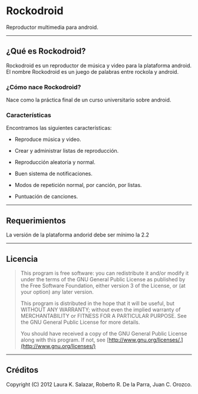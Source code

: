  # Rockodroid #
 Reproductor multimedia para android.
 
 *********************************************************
 ## ¿Qué es Rockodroid? ##
 
 Rockodroid es un reproductor de música y video para la plataforma android.
 El nombre Rockodroid es un juego de palabras entre rockola y android.
 
 ### ¿Cómo nace Rockodroid? ###
 Nace como la práctica final de un curso universitario sobre android.
 
 ### Características ###
 Encontramos las siguientes características:
 
 * Reproduce música y video.
 
 * Crear y administrar listas de reproducción.
 
 * Reproducción aleatoria y normal.
 
 * Buen sistema de notificaciones.
 
 * Modos de repetición normal, por canción, por listas.
 
 * Puntuación de canciones.
 
 *********************************************************
 ## Requerimientos ##
 
 La versión de la plataforma andorid debe ser mínimo la 2.2
 
 *********************************************************
 ## Licencia ##
 
 >   This program is free software: you can redistribute it and/or modify
 >   it under the terms of the GNU General Public License as published by
 >   the Free Software Foundation, either version 3 of the License, or
 >   (at your option) any later version.
 >
 >   This program is distributed in the hope that it will be useful,
 >   but WITHOUT ANY WARRANTY; without even the implied warranty of
 >   MERCHANTABILITY or FITNESS FOR A PARTICULAR PURPOSE.  See the
 >   GNU General Public License for more details.
 >
 >   You should have received a copy of the GNU General Public License
 >   along with this program.  If not, see [http://www.gnu.org/licenses/.](http://www.gnu.org/licenses/)
 
 *********************************************************
 ## Créditos ##
 
 Copyright (C) 2012  Laura K. Salazar, Roberto R. De la Parra, Juan C. Orozco.
 